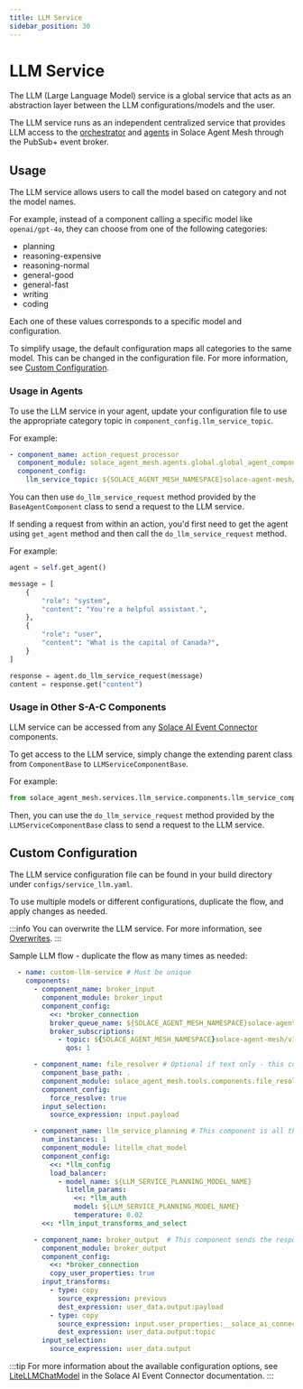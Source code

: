```yaml
---
title: LLM Service
sidebar_position: 30
---
```


# LLM Service

The LLM (Large Language Model) service is a global service that acts as an abstraction layer between the LLM configurations/models and the user.

The LLM service runs as an independent centralized service that provides LLM access to the [orchestrator](../../../concepts/orchestrator.md) and [agents](../../../concepts/agents.md) in Solace Agent Mesh through the PubSub+ event broker.

## Usage

The LLM service allows users to call the model based on category and not the model names.

For example, instead of a component calling a specific model like `openai/gpt-4o`, they can choose from one of the following categories:

- planning
- reasoning-expensive
- reasoning-normal
- general-good
- general-fast
- writing
- coding

Each one of these values corresponds to a specific model and configuration.

To simplify usage, the default configuration maps all categories to the same model. This can be changed in the configuration file. For more information, see [Custom Configuration](#custom-configuration).

### Usage in Agents

To use the LLM service in your agent, update your configuration file to use the appropriate category topic in `component_config.llm_service_topic`.

For example:

```yaml
- component_name: action_request_processor
  component_module: solace_agent_mesh.agents.global.global_agent_component
  component_config:
    llm_service_topic: ${SOLACE_AGENT_MESH_NAMESPACE}solace-agent-mesh/v1/llm-service/request/general-good/
```

You can then use `do_llm_service_request` method provided by the `BaseAgentComponent` class to send a request to the LLM service.

If sending a request from within an action, you'd first need to get the agent using `get_agent` method and then call the `do_llm_service_request` method.

For example:

```python
agent = self.get_agent()

message = [
    {
        "role": "system",
        "content": "You're a helpful assistant.",
    },
    {
        "role": "user",
        "content": "What is the capital of Canada?",
    }
]

response = agent.do_llm_service_request(message)
content = response.get("content")
```

### Usage in Other S-A-C Components

LLM service can be accessed from any [Solace AI Event Connector](../../../user-guide/solace-ai-connector.md) components.

To get access to the LLM service, simply change the extending parent class from `ComponentBase` to `LLMServiceComponentBase`.

For example:

```python
from solace_agent_mesh.services.llm_service.components.llm_service_component_base import LLMServiceComponentBase
```

Then, you can use the `do_llm_service_request` method provided by the `LLMServiceComponentBase` class to send a request to the LLM service.

## Custom Configuration

The LLM service configuration file can be found in your build directory under `configs/service_llm.yaml`.

To use multiple models or different configurations, duplicate the flow, and apply changes as needed.

:::info
You can overwrite the LLM service. For more information, see [Overwrites](../overwrites.md).
:::

Sample LLM flow - duplicate the flow as many times as needed:

```yaml
  - name: custom-llm-service # Must be unique
    components:
      - component_name: broker_input
        component_module: broker_input
        component_config:
          <<: *broker_connection
          broker_queue_name: ${SOLACE_AGENT_MESH_NAMESPACE}solace-agent-mesh/v1/llm-service/custom # Must be unique
          broker_subscriptions:
            - topic: ${SOLACE_AGENT_MESH_NAMESPACE}solace-agent-mesh/v1/llm-service/request/custom/> # Add your category here instead of 'custom'
              qos: 1

      - component_name: file_resolver # Optional if text only - this component resolve file urls to text
        component_base_path: .
        component_module: solace_agent_mesh.tools.components.file_resolver_component
        component_config:
          force_resolve: true
        input_selection:
          source_expression: input.payload

      - component_name: llm_service_planning # This component is all the LLM model configurations
        num_instances: 1
        component_module: litellm_chat_model
        component_config:
          <<: *llm_config
          load_balancer:
            - model_name: ${LLM_SERVICE_PLANNING_MODEL_NAME}
              litellm_params:
                <<: *llm_auth
                model: ${LLM_SERVICE_PLANNING_MODEL_NAME}
                temperature: 0.02
        <<: *llm_input_transforms_and_select

      - component_name: broker_output  # This component sends the response back to the PubSub+ event broker - Do not change
        component_module: broker_output
        component_config:
          <<: *broker_connection
          copy_user_properties: true
        input_transforms:
          - type: copy
            source_expression: previous
            dest_expression: user_data.output:payload
          - type: copy
            source_expression: input.user_properties:__solace_ai_connector_broker_request_response_topic__
            dest_expression: user_data.output:topic
        input_selection:
          source_expression: user_data.output
```

:::tip
For more information about the available configuration options, see [LiteLLMChatModel](https://github.com/SolaceLabs/solace-ai-connector/blob/main/docs/components/litellm_chat_model.md) in the Solace AI Event Connector documentation.
:::
